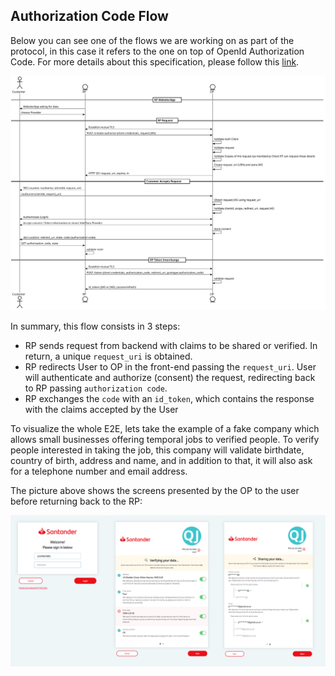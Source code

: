## Authorization Code Flow
Below you can see one of the flows we are working on as part of the protocol, in this case it refers to the one on top of OpenId Authorization Code. For more details about this specification, please follow this [link](../auth_code/dtp-auth-code-00.html).

![Auth Code Flow](../auth_code/DiagramRFC.svg "Auth Code Flow")

In summary, this flow consists in 3 steps:

- RP sends request from backend with claims to be shared or verified. In return, a unique `request_uri` is obtained.
- RP redirects User to OP in the front-end passing the `request_uri`. User will authenticate and authorize (consent) the request, redirecting back to RP passing `authorization code`.
- RP exchanges the `code` with an `id_token`, which contains the response with the claims accepted by the User

To visualize the whole E2E, lets take the example of a fake company which allows small businesses offering temporal jobs to verified people. To verify people interested in taking the job, this company will validate birthdate, country of birth, address and name, and in addition to that, it will also ask for a telephone number and email address.

The picture above shows the screens presented by the OP to the user before returning back to the RP:

![Consent](../images/consent.png "Consent")

